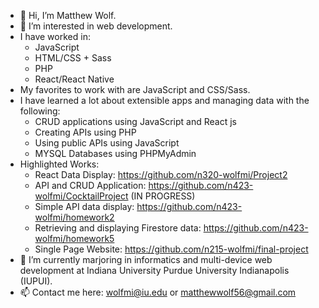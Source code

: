 - 👋 Hi, I’m Matthew Wolf.
- 👀 I’m interested in web development.
- I have worked in: 
  - JavaScript
  - HTML/CSS + Sass
  - PHP
  - React/React Native
- My favorites to work with are JavaScript and CSS/Sass.
- I have learned a lot about extensible apps and managing data with the following:
  - CRUD applications using JavaScript and React js
  - Creating APIs using PHP
  - Using public APIs using JavaScript
  - MYSQL Databases using PHPMyAdmin
- Highlighted Works:
  - React Data Display: https://github.com/n320-wolfmi/Project2
  - API and CRUD Application: https://github.com/n423-wolfmi/CocktailProject (IN PROGRESS)
  - Simple API data display: https://github.com/n423-wolfmi/homework2
  - Retrieving and displaying Firestore data: https://github.com/n423-wolfmi/homework5
  - Single Page Website: https://github.com/n215-wolfmi/final-project
- 🌱 I’m currently marjoring in informatics and multi-device web development at Indiana University Purdue University Indianapolis (IUPUI).
- 📫 Contact me here: wolfmi@iu.edu or matthewwolf56@gmail.com

<!---
wolfmatt233/wolfmatt233 is a ✨ special ✨ repository because its `README.md` (this file) appears on your GitHub profile.
You can click the Preview link to take a look at your changes.
--->
